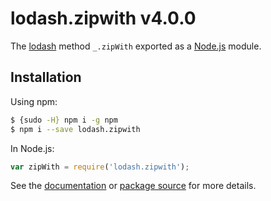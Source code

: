 # lodash.zipwith v4.0.0

The [lodash](https://lodash.com/) method `_.zipWith` exported as a [Node.js](https://nodejs.org/) module.

## Installation

Using npm:
```bash
$ {sudo -H} npm i -g npm
$ npm i --save lodash.zipwith
```

In Node.js:
```js
var zipWith = require('lodash.zipwith');
```

See the [documentation](https://lodash.com/docs#zipWith) or [package source](https://github.com/lodash/lodash/blob/4.0.0-npm-packages/lodash.zipwith) for more details.
